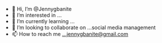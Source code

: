 - 👋 Hi, I’m @Jennygbanite
- 👀 I’m interested in ...
- 🌱 I’m currently learning ...
- 💞️ I’m looking to collaborate on ...social media management 
- 📫 How to reach me ...jennygbanite@gmail.com

<!---
Jennygbanite/Jennygbanite is a ✨ special ✨ repository because its `README.md` (this file) appears on your GitHub profile.
You can click the Preview link to take a look at your changes.
--->

